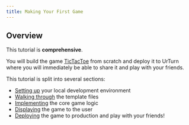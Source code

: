 ```yaml
---
title: Making Your First Game
---
```


## Overview

This tutorial is **comprehensive**.

You will build the game [TicTacToe](https://www.urturn.app/games/626eac7c65667f00160a6b42) from scratch and deploy it to UrTurn where you will immediately be able to share it and play with your friends.

This tutorial is split into several sections:

- [Setting up](setting-up) your local development environment
- [Walking through](template-files) the template files
- [Implementing](implementing-logic) the core game logic
- [Displaying](displaying-game) the game to the user
- [Deploying](getting-started#deploying-the-game-to-production-and-play-with-your-friends) the game to production and play with your friends!
